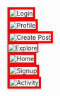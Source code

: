 <img src="https://github.com/user-attachments/assets/53957e43-ac82-4807-8b4b-8c5700059f5d" alt="Login" style="border: 5px solid red;" />
<br/>
<img src="https://github.com/user-attachments/assets/4662a49f-938d-467f-ac4e-8d3e5f481b5c" alt="Profile" style="border: 5px solid red;" />
<br/>
<img src="https://github.com/user-attachments/assets/06530477-be32-45db-981a-0d98bd6846f2" alt="Create Post" style="border: 5px solid red;" />
<br/>
<img src="https://github.com/user-attachments/assets/b5787ee9-9f22-4e4e-9050-fcb53bea622a" alt="Explore" style="border: 2px solid red;" />
<br/>
<img src="https://github.com/user-attachments/assets/734b2ac7-4e5f-440b-94f6-bfce17e7948d" alt="Home" style="border: 5px solid red;" />
<br/>
<img src="https://github.com/user-attachments/assets/a9e01fc7-1e0d-42a7-a74c-0e41430a4088" alt="Signup" style="border: 5px solid red;" />
<br/>
<img src="https://github.com/user-attachments/assets/753d9304-7a07-4c05-af98-128c2745d857" alt="Activity" style="border: 5px solid red;" />

